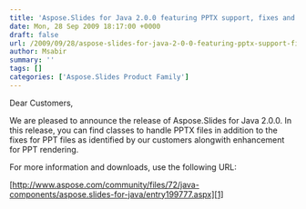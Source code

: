 ```yaml
---
title: 'Aspose.Slides for Java 2.0.0 featuring PPTX support, fixes and enhancements for PPT'
date: Mon, 28 Sep 2009 18:17:00 +0000
draft: false
url: /2009/09/28/aspose-slides-for-java-2-0-0-featuring-pptx-support-fixes-and-enhancements-for-ppt/
author: Msabir
summary: ''
tags: []
categories: ['Aspose.Slides Product Family']
---
```


Dear Customers,

We are pleased to announce the release of Aspose.Slides for Java 2.0.0. In this release, you can find classes to handle PPTX files in addition to the fixes for PPT files as identified by our customers alongwith enhancement for PPT rendering.

For more information and downloads, use the following URL:

[http://www.aspose.com/community/files/72/java-components/aspose.slides-for-java/entry199777.aspx][1]




[1]: http://www.aspose.com/community/files/72/java-components/aspose.slides-for-java/entry199777.aspx




